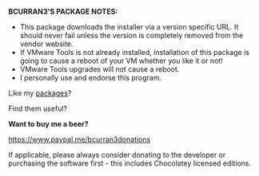 **BCURRAN3'S PACKAGE NOTES:**

* This package downloads the installer via a version specific URL. It should never fail unless the version is completely removed from the vendor website.
* If VMware Tools is not already installed, installation of this package is going to cause a reboot of your VM whether you like it or not!
* VMware Tools upgrades will not cause a reboot.
* I personally use and endorse this program.

Like my [packages](https://chocolatey.org/profiles/bcurran3)? 

Find them useful?

**Want to buy me a beer?**

https://www.paypal.me/bcurran3donations

If applicable, please always consider donating to the developer or purchasing the software first - this includes Chocolatey licensed editions.